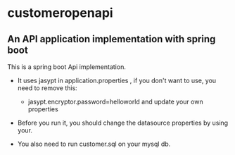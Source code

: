 # customeropenapi #
## An API application implementation with spring boot ##

This is a spring boot Api implementation.

* It uses jasypt in application.properties , if you don't want to use, you need to remove this: 
  * jasypt.encryptor.password=helloworld and update your own properties

* Before you run it, you should change the datasource properties by using your. 
* You also need to run customer.sql on your mysql db.
